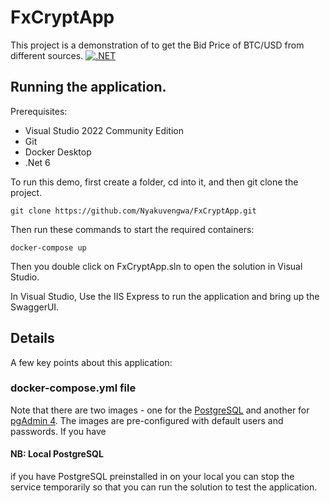 # FxCryptApp
This project is a demonstration of to get the Bid Price of BTC/USD from different sources.
[![.NET](https://github.com/Nyakuvengwa/FxCryptApp/actions/workflows/dotnet.yml/badge.svg)](https://github.com/Nyakuvengwa/FxCryptApp/actions/workflows/dotnet.yml)

## Running the application.
Prerequisites:
- Visual Studio 2022 Community Edition
- Git 
- Docker Desktop
- .Net 6 

To run this demo, first create a folder, cd into it, and then git clone the project.

```
git clone https://github.com/Nyakuvengwa/FxCryptApp.git
```

Then run these commands to start the required containers:
```
docker-compose up
```


Then you double click on FxCryptApp.sln to open the solution in Visual Studio.

In Visual Studio, Use the IIS Express to run the application and bring up the SwaggerUI.
## Details 
A few key points about this application:

### docker-compose.yml file

Note that there are two images - one for the [PostgreSQL](https://hub.docker.com/_/postgres) and another for [pgAdmin 4](https://hub.docker.com/r/dpage/pgadmin4/). The images are pre-configured with default users and passwords. If you have 

#### NB: Local PostgreSQL
if you have PostgreSQL preinstalled in on your local you can stop the service temporarily so that you can run the solution to test the application.
